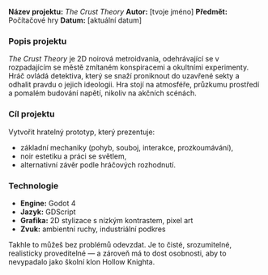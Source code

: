 **Název projektu:** *The Crust Theory*
**Autor:** [tvoje jméno]
**Předmět:** Počítačové hry
**Datum:** [aktuální datum]

### **Popis projektu**

*The Crust Theory* je 2D noirová metroidvania, odehrávající se v rozpadajícím se městě zmítaném konspiracemi a okultními experimenty.
Hráč ovládá detektiva, který se snaží proniknout do uzavřené sekty a odhalit pravdu o jejich ideologii.
Hra stojí na atmosféře, průzkumu prostředí a pomalém budování napětí, nikoliv na akčních scénách.

### **Cíl projektu**

Vytvořit hratelný prototyp, který prezentuje:

* základní mechaniky (pohyb, souboj, interakce, prozkoumávání),
* noir estetiku a práci se světlem,
* alternativní závěr podle hráčových rozhodnutí.

### **Technologie**

* **Engine:** Godot 4
* **Jazyk:** GDScript
* **Grafika:** 2D stylizace s nízkým kontrastem, pixel art
* **Zvuk:** ambientní ruchy, industriální podkres

Takhle to můžeš bez problémů odevzdat.
Je to čisté, srozumitelné, realisticky proveditelné — a zároveň má to dost osobnosti, aby to nevypadalo jako školní klon Hollow Knighta.
